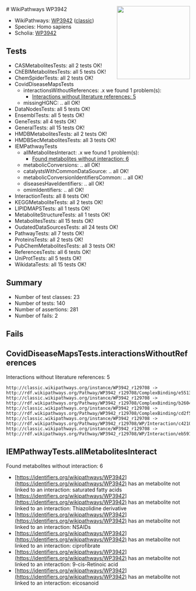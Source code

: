 <img style="float: right; width: 200px" src="https://cms-assets.nporadio.nl/npo3fm/NPO-Serious-Request-Logo-Groen-Ik-Steun-RGB.png" />
# WikiPathways WP3942

* WikiPathways: [WP3942](https://wikipathways.org/pathways/WP3942) ([classic](https://classic.wikipathways.org/instance/WP3942))
* Species: Homo sapiens
* Scholia: [WP3942](https://scholia.toolforge.org/wikipathways/WP3942)
## Tests
* CASMetabolitesTests: all 2 tests OK!
* ChEBIMetabolitesTests: all 5 tests OK!
* ChemSpiderTests: all 2 tests OK!
* CovidDiseaseMapsTests
    * interactionsWithoutReferences: .x we found 1 problem(s):
        * [Interactions without literature references: 5](#2e295933)
    * missingHGNC: .. all OK!
* DataNodesTests: all 5 tests OK!
* EnsemblTests: all 5 tests OK!
* GeneTests: all 4 tests OK!
* GeneralTests: all 15 tests OK!
* HMDBMetabolitesTests: all 2 tests OK!
* HMDBSecMetabolitesTests: all 3 tests OK!
* IEMPathwayTests
    * allMetabolitesInteract: .x we found 1 problem(s):
        * [Found metabolites without interaction: 6](#2bc2e7f1)
    * metabolicConversions: .. all OK!
    * catalystsWithCommonDataSource: .. all OK!
    * metabolicConversionIdentifiersCommon: .. all OK!
    * diseasesHaveIdentifiers: .. all OK!
    * omimIdentifiers: .. all OK!
* InteractionTests: all 8 tests OK!
* KEGGMetaboliteTests: all 2 tests OK!
* LIPIDMAPSTests: all 1 tests OK!
* MetaboliteStructureTests: all 1 tests OK!
* MetabolitesTests: all 15 tests OK!
* OudatedDataSourcesTests: all 24 tests OK!
* PathwayTests: all 7 tests OK!
* ProteinsTests: all 2 tests OK!
* PubChemMetabolitesTests: all 3 tests OK!
* ReferencesTests: all 6 tests OK!
* UniProtTests: all 5 tests OK!
* WikidataTests: all 15 tests OK!


## Summary

* Number of test classes: 23
* Number of tests: 140
* Number of assertions: 281
* Number of fails: 2

## Fails

<a name="2e295933" />

## CovidDiseaseMapsTests.interactionsWithoutReferences

Interactions without literature references: 5
```
http://classic.wikipathways.org/instance/WP3942_r129708 -> http://rdf.wikipathways.org/Pathway/WP3942_r129708/ComplexBinding/e5513
http://classic.wikipathways.org/instance/WP3942_r129708 -> http://rdf.wikipathways.org/Pathway/WP3942_r129708/ComplexBinding/b2604
http://classic.wikipathways.org/instance/WP3942_r129708 -> http://rdf.wikipathways.org/Pathway/WP3942_r129708/ComplexBinding/cd2f5
http://classic.wikipathways.org/instance/WP3942_r129708 -> http://rdf.wikipathways.org/Pathway/WP3942_r129708/WP/Interaction/c4210
http://classic.wikipathways.org/instance/WP3942_r129708 -> http://rdf.wikipathways.org/Pathway/WP3942_r129708/WP/Interaction/eb591
```

<a name="2bc2e7f1" />

## IEMPathwayTests.allMetabolitesInteract

Found metabolites without interaction: 6

* [https://identifiers.org/wikipathways/WP3942](https://identifiers.org/wikipathways/WP3942) has an metabolite not linked to an interaction: saturated fatty acids
* [https://identifiers.org/wikipathways/WP3942](https://identifiers.org/wikipathways/WP3942) has an metabolite not linked to an interaction: Thiazolidine derivative
* [https://identifiers.org/wikipathways/WP3942](https://identifiers.org/wikipathways/WP3942) has an metabolite not linked to an interaction: NSAIDs
* [https://identifiers.org/wikipathways/WP3942](https://identifiers.org/wikipathways/WP3942) has an metabolite not linked to an interaction: ciprofibrate
* [https://identifiers.org/wikipathways/WP3942](https://identifiers.org/wikipathways/WP3942) has an metabolite not linked to an interaction: 9-cis-Retinoic acid
* [https://identifiers.org/wikipathways/WP3942](https://identifiers.org/wikipathways/WP3942) has an metabolite not linked to an interaction: eicosanoid


